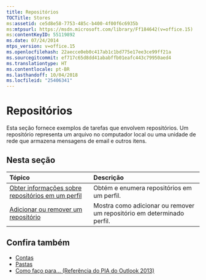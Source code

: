 ```yaml
---
title: Repositórios
TOCTitle: Stores
ms:assetid: ce5d8e58-7753-485c-b400-4f00f6c6935b
ms:mtpsurl: https://msdn.microsoft.com/library/Ff184642(v=office.15)
ms:contentKeyID: 55119892
ms.date: 07/24/2014
mtps_version: v=office.15
ms.openlocfilehash: 22aecce0eb0c417ab1c1bd775e17ee3ce99ff21a
ms.sourcegitcommit: ef717c65d8dd41ababffb01eafc443c79950aed4
ms.translationtype: HT
ms.contentlocale: pt-BR
ms.lasthandoff: 10/04/2018
ms.locfileid: "25406341"
---
```

# <a name="stores"></a>Repositórios

Esta seção fornece exemplos de tarefas que envolvem repositórios. Um repositório representa um arquivo no computador local ou uma unidade de rede que armazena mensagens de email e outros itens.

## <a name="in-this-section"></a>Nesta seção

|Tópico|Descrição|
|:----|:----------|
|[Obter informações sobre repositórios em um perfil](how-to-get-information-about-stores-in-a-profile.md)  |Obtém e enumera repositórios em um perfil.|
|[Adicionar ou remover um repositório](how-to-add-or-remove-a-store.md)  |Mostra como adicionar ou remover um repositório em determinado perfil.|

## <a name="see-also"></a>Confira também

- [Contas](accounts.md)
- [Pastas](folders.md)
- [Como faço para... (Referência do PIA do Outlook 2013)](how-do-i-outlook-2013-pia-reference.md)

